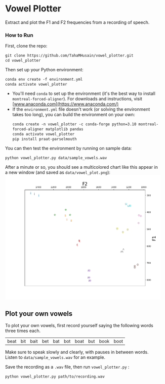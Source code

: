 # Vowel Plotter

Extract and plot the F1 and F2 frequencies from a recording of speech.

### How to Run

First, clone the repo: 
```commandline
git clone https://github.com/TahaMHusain/vowel_plotter.git
cd vowel_plotter
```
Then set up your Python environment:

```commandline
conda env create -f environment.yml
conda activate vowel_plotter
```
* You'll need `conda` to set up the environment (it's the best way to install `montreal-forced-aligner`). For downloads and instructions, visit [www.anaconda.com](https://www.anaconda.com/)
* If the `environment.yml` file doesn't work (or solving the environment takes too long), you can build the environment on your own:
    ```commandline
    conda create -n vowel_plotter -c conda-forge python=3.10 montreal-forced-aligner matplotlib pandas
    conda activate vowel_plotter
    pip install praat-parselmouth
    ```
You can then test the environment by running on sample data:
```commandline
python vowel_plotter.py data/sample_vowels.wav
```

After a minute or so, you should see a multicolored chart like this appear in a new window (and saved as `data/vowel_plot.png`):
![Pretty cool, right?](sample_plot.png)



## Plot your own vowels
To plot your own vowels, first record yourself saying the following words three times each.

|   |   |   |   |   |   |   |   |   |   |
|---|---|---|---|---|---|---|---|---|---|
| beat  |  bit | bait | bet | bat | bot | boat | but | book | boot |

Make sure to speak slowly and clearly, with pauses in between words. Listen to `data/sample_vowels.wav` for an example.

Save the recording as a `.wav` file, then run `vowel_plotter.py` :
```commandline
python vowel_plotter.py path/to/recording.wav
```


